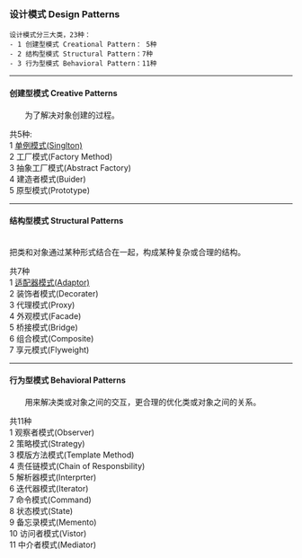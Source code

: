 ### 设计模式 Design Patterns

    设计模式分三大类，23种：
    - 1 创建型模式 Creational Pattern： 5种
    - 2 结构型模式 Structural Pattern：7种
    - 3 行为型模式 Behavioral Pattern：11种
---
#### 创建型模式 Creative Patterns
&nbsp;&nbsp;&nbsp;&nbsp;&nbsp;&nbsp;
为了解决对象创建的过程。   
    
共5种:  
1 [单例模式(Singlton)](src/Creational/Singleton/singleton.md)  
2 工厂模式(Factory Method)  
3 抽象工厂模式(Abstract Factory)  
4 建造者模式(Buider)  
5 原型模式(Prototype) 

---
#### 结构型模式 Structural Patterns 
&nbsp;&nbsp;&nbsp;&nbsp;&nbsp;&nbsp;   
把类和对象通过某种形式结合在一起，构成某种复杂或合理的结构。
 

共7种  
1 [适配器模式(Adaptor)](src/Structural/Adapter/Adapter.md)  
2 装饰者模式(Decorater)  
3 代理模式(Proxy)  
4 外观模式(Facade)  
5 桥接模式(Bridge)  
6 组合模式(Composite)  
7 享元模式(Flyweight)  

---    
#### 行为型模式 Behavioral Patterns
&nbsp;&nbsp;&nbsp;&nbsp;&nbsp;&nbsp; 
用来解决类或对象之间的交互，更合理的优化类或对象之间的关系。
    
共11种    
1 观察者模式(Observer)  
2 策略模式(Strategy)  
3 模版方法模式(Template Method)  
4 责任链模式(Chain of Responsbility)   
5 解析器模式(Interprter)   
6 迭代器模式(Iterator)  
7 命令模式(Command)  
8 状态模式(State)  
9 备忘录模式(Memento)   
10 访问者模式(Vistor)  
11 中介者模式(Mediator)  
